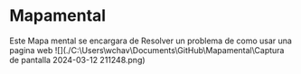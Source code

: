 # Mapamental
 Este Mapa mental se encargara de Resolver un problema de 
 como usar una pagina web
 ![](./C:\Users\wchav\Documents\GitHub\Mapamental\Captura de pantalla 2024-03-12 211248.png)